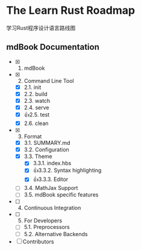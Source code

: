 # The Learn Rust Roadmap

学习Rust程序设计语言路线图

## mdBook Documentation

- [x] 1. mdBook
- [x] 2. Command Line Tool
  - [x] 2.1. init
  - [x] 2.2. build
  - [x] 2.3. watch
  - [x] 2.4. serve
  - [x] 👍2.5. test
  - [x] 2.6. clean
- [x] 3. Format
  - [x] 3.1. SUMMARY.md
  - [x] 3.2. Configuration
  - [x] 3.3. Theme
    - [x] 3.3.1. index.hbs
    - [x] 👍3.3.2. Syntax highlighting
    - [x] 👍3.3.3. Editor
  - [ ] 3.4. MathJax Support
  - [ ] 3.5. mdBook specific features
- [ ] 4. Continuous Integration
- [ ] 5. For Developers
  - [ ] 5.1. Preprocessors
  - [ ] 5.2. Alternative Backends
- [ ] Contributors
